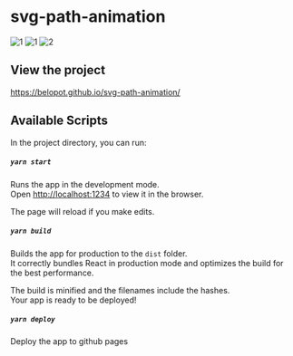 # svg-path-animation

![1](https://github.com/belopot/svg-path-animation/blob/master/screenshots/0.gif) 
![1](https://github.com/belopot/svg-path-animation/blob/master/screenshots/1.JPG)
![2](https://github.com/belopot/svg-path-animation/blob/master/screenshots/2.JPG)

## View the project
https://belopot.github.io/svg-path-animation/
 

## Available Scripts

In the project directory, you can run:

##### `yarn start`

Runs the app in the development mode.<br/>
Open [http://localhost:1234](http://localhost:1234) to view it in the browser.

The page will reload if you make edits.<br/>


##### `yarn build`

Builds the app for production to the `dist` folder.<br/>
It correctly bundles React in production mode and optimizes the build for the best performance.

The build is minified and the filenames include the hashes.<br/>
Your app is ready to be deployed!

##### `yarn deploy`

Deploy the app to github pages